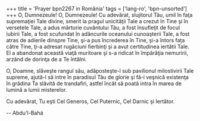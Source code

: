 +++
title = 'Prayer bpn2267 in România'
tags = ['lang-ro', 'bpn-unsorted']
+++
O, Dumnezeule! O, Dumnezeule!
Cu adevărat, slujitorul Tău, umil în faţa supremaţiei Tale divine, smerit la pragul unicităţii Tale a crezut în Tine şi în versetele Tale, a adus mărturie cuvântului Tău, a fost însufleţit de focul iubirii Tale, a fost scufundat în adâncurile oceanului cunoaşterii Tale, a fost atras de adierile dinspre Tine, şi-a pus încrederea în Tine, şi-a întors faţa către Tine, ţi-a adresat rugăciuni fierbinţi şi a avut certitudinea iertătii Tale. El a abandonat această viaţă muritoare şi s-a ridicat în împărăţia nemuririi, arzând de dorinţa de a Te întâlni.

O, Doamne, slăveşte rangul său, adăposteşte-l sub pavilionul milostivirii Tale supreme, ajută-l să intre în paradisul Tău de glorie şi fă-i veşnică existenţa în grădina Ta slăvită de trandafiri, astfel încât să poată intra în marea de lumină a lumii misterelor.

Cu adevărat, Tu eşti Cel Generos, Cel Puternic, Cel Darnic şi Iertător.

-- Abdu'l-Bahá
